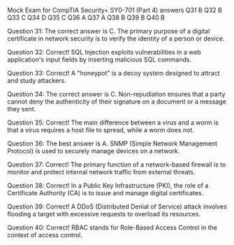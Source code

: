 Mock Exam for CompTIA Security+ SY0-701 (Part 4) answers
Q31
B
Q32
B
Q33
C
Q34
D
Q35
C
Q36
A
Q37
A
Q38
B
Q39
B
Q40
B

Question 31: The correct answer is C. The primary purpose of a digital certificate in network security is to verify the identity of a person or device.

Question 32: Correct! SQL Injection exploits vulnerabilities in a web application's input fields by inserting malicious SQL commands.

Question 33: Correct! A "honeypot" is a decoy system designed to attract and study attackers.

Question 34: The correct answer is C. Non-repudiation ensures that a party cannot deny the authenticity of their signature on a document or a message they sent.

Question 35: Correct! The main difference between a virus and a worm is that a virus requires a host file to spread, while a worm does not.

Question 36: The best answer is A. SNMP (Simple Network Management Protocol) is used to securely manage devices on a network.

Question 37: Correct! The primary function of a network-based firewall is to monitor and protect internal network traffic from external threats.

Question 38: Correct! In a Public Key Infrastructure (PKI), the role of a Certificate Authority (CA) is to issue and manage digital certificates.

Question 39: Correct! A DDoS (Distributed Denial of Service) attack involves flooding a target with excessive requests to overload its resources.

Question 40: Correct! RBAC stands for Role-Based Access Control in the context of access control.